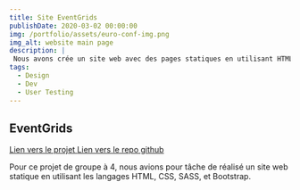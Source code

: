 ```yaml
---
title: Site EventGrids
publishDate: 2020-03-02 00:00:00
img: /portfolio/assets/euro-conf-img.png
img_alt: website main page
description: |
 Nous avons crée un site web avec des pages statiques en utilisant HTML et CSS (SASS) et Bootstrap
tags:
  - Design
  - Dev
  - User Testing
---
```


## EventGrids
<a href="https://tommy-bou.github.io/Template-5/index.html"> Lien vers le projet </a>
<a href="https://github.com/Tommy-BOU/Template-5"> Lien vers le repo github </a>

Pour ce projet de groupe à 4, nous avions pour tâche de réalisé un site web statique en utilisant les langages HTML, CSS, SASS, et Bootstrap.
